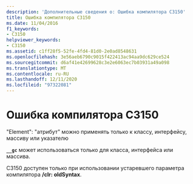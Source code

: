 ```yaml
---
description: 'Дополнительные сведения о: Ошибка компилятора C3150'
title: Ошибка компилятора C3150
ms.date: 11/04/2016
f1_keywords:
- C3150
helpviewer_keywords:
- C3150
ms.assetid: c1ff28f5-52fe-4fd4-81d0-2e0ad8548631
ms.openlocfilehash: 3e56aeb6790c9015f422413ac94aa9dc629ce524
ms.sourcegitcommit: d6af41e42699628c3e2e6063ec7b03931a49a098
ms.translationtype: MT
ms.contentlocale: ru-RU
ms.lasthandoff: 12/11/2020
ms.locfileid: "97322081"
---
```

# <a name="compiler-error-c3150"></a>Ошибка компилятора C3150

"Element": "атрибут" можно применять только к классу, интерфейсу, массиву или указателю

**`__gc`** может использоваться только для класса, интерфейса или массива.

C3150 доступен только при использовании устаревшего параметра компилятора **/clr: oldSyntax**.

